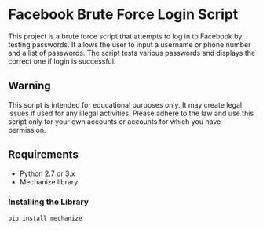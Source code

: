 # Facebook Brute Force Login Script

This project is a brute force script that attempts to log in to Facebook by testing passwords. It allows the user to input a username or phone number and a list of passwords. The script tests various passwords and displays the correct one if login is successful.

## Warning

This script is intended for educational purposes only. It may create legal issues if used for any illegal activities. Please adhere to the law and use this script only for your own accounts or accounts for which you have permission.

## Requirements

- Python 2.7 or 3.x
- Mechanize library

### Installing the Library

```bash
pip install mechanize
